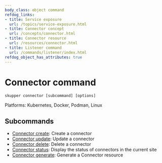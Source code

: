```yaml
---
body_class: object command
refdog_links:
- title: Service exposure
  url: /topics/service-exposure.html
- title: Connector concept
  url: /concepts/connector.html
- title: Connector resource
  url: /resources/connector.html
- title: Listener command
  url: /commands/listener/index.html
refdog_object_has_attributes: true
---
```


# Connector command

```shell
skupper connector [subcommand] [options]
```

Platforms: Kubernetes, Docker, Podman, Linux

## Subcommands

- [Connector create]({{site_prefix}}/commands/connector/create.html): Create a connector
- [Connector update]({{site_prefix}}/commands/connector/update.html): Update a connector
- [Connector delete]({{site_prefix}}/commands/connector/delete.html): Delete a connector
- [Connector status]({{site_prefix}}/commands/connector/status.html): Display the status of connectors in the current site
- [Connector generate]({{site_prefix}}/commands/connector/generate.html): Generate a Connector resource
